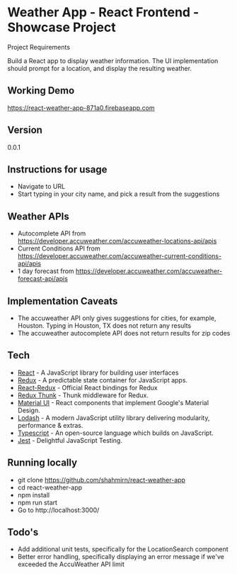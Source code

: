 # Weather App - React Frontend - Showcase Project

Project Requirements

Build a React app to display weather information. The UI implementation should prompt for a location, and display the resulting weather.

## Working Demo

https://react-weather-app-871a0.firebaseapp.com

## Version
0.0.1

## Instructions for usage
- Navigate to URL
- Start typing in your city name, and pick a result from the suggestions

## Weather APIs
- Autocomplete API from https://developer.accuweather.com/accuweather-locations-api/apis
- Current Conditions API from https://developer.accuweather.com/accuweather-current-conditions-api/apis
- 1 day forecast from https://developer.accuweather.com/accuweather-forecast-api/apis

## Implementation Caveats
- The accuweather API only gives suggestions for cities, for example, Houston. Typing in Houston, TX does not return any results
- The accuweather autocomplete API does not return results for zip codes

## Tech
* [React] - A JavaScript library for building user interfaces
* [Redux] - A predictable state container for JavaScript apps.
* [React-Redux] - Official React bindings for Redux
* [Redux Thunk] - Thunk middleware for Redux.
* [Material UI] - React components that implement Google's Material Design.
* [Lodash] - A modern JavaScript utility library delivering modularity, performance & extras.
* [Typescript] - An open-source language which builds on JavaScript.
* [Jest] - Delightful JavaScript Testing.

## Running locally
- git clone https://github.com/shahmirn/react-weather-app
- cd react-weather-app
- npm install
- npm run start
- Go to http://localhost:3000/

## Todo's
- Add additional unit tests, specifically for the LocationSearch component
- Better error handling, specifically displaying an error message if we've exceeded the AccuWeather API limit

[React]:https://reactjs.org/
[Redux]:https://redux.js.org/
[React-Redux]:https://react-redux.js.org/
[Redux Thunk]:https://github.com/reduxjs/redux-thunk
[Material UI]:https://material-ui.com/
[Typescript]:https://www.typescriptlang.org/
[Lodash]:https://lodash.com/
[Jest]:https://jestjs.io/